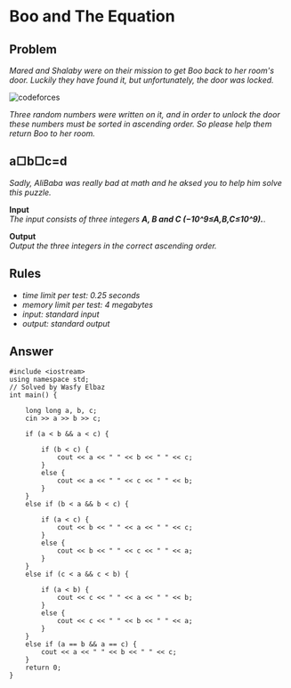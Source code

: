 # Boo and The Equation

## Problem

*Mared and Shalaby were on their mission to get Boo back to her room's door. Luckily they have found it, but unfortunately, the door was locked.*

![codeforces](https://espresso.codeforces.com/82a8e6f0b449e5a748da3fb90ea82771bc660ddb.png)

*Three random numbers were written on it, and in order to unlock the door these numbers must be sorted in ascending order. So please help them return Boo to her room.*

## a□b□c=d

*Sadly, AliBaba was really bad at math and he aksed you to help him solve this puzzle.*

**Input**
<br>
*The input consists of three integers **A, B and C (−10^9≤A,B,C≤10^9).***.

**Output**
<br>
*Output the three integers in the correct ascending order.*

## Rules

  - *time limit per test: 0.25 seconds*
  - *memory limit per test: 4 megabytes*
  - *input: standard input*
  - *output: standard output*
  
## Answer

```
#include <iostream>
using namespace std;
// Solved by Wasfy Elbaz
int main() {

	long long a, b, c;
	cin >> a >> b >> c;

	if (a < b && a < c) {

		if (b < c) {
			cout << a << " " << b << " " << c;
		}
		else {
			cout << a << " " << c << " " << b;
		}
	}
	else if (b < a && b < c) {

		if (a < c) {
			cout << b << " " << a << " " << c;
		}
		else {
			cout << b << " " << c << " " << a;
		}
	}
	else if (c < a && c < b) {

		if (a < b) {
			cout << c << " " << a << " " << b;
		}
		else {
			cout << c << " " << b << " " << a;
		}
	}
	else if (a == b && a == c) {
		cout << a << " " << b << " " << c;
	}
	return 0;
}

```
